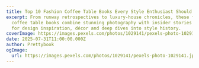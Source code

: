 ```yaml
---
title: Top 10 Fashion Coffee Table Books Every Style Enthusiast Should Own
excerpt: From runway retrospectives to luxury‑house chronicles, these fashion
  coffee table books combine stunning photography with insider stories - perfect
  for design inspiration, décor and deep dives into style history.
coverImage: https://images.pexels.com/photos/1029141/pexels-photo-1029141.jpeg?auto=compress&cs=tinysrgb&w=1260&h=750&dpr=1
date: 2025-07-31T11:00:00.000Z
author: Prettybook
ogImage:
  url: https://images.pexels.com/photos/1029141/pexels-photo-1029141.jpeg?auto=compress&cs=tinysrgb&w=1260&h=750&dpr=1
---
```

